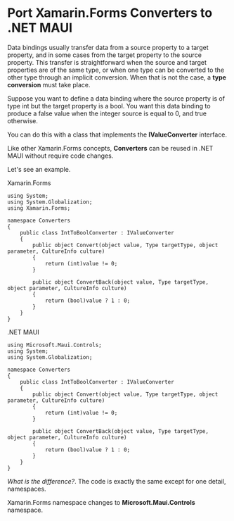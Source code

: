 # Port Xamarin.Forms Converters to .NET MAUI

Data bindings usually transfer data from a source property to a target property, and in some cases from the target property to the source property. This transfer is straightforward when the source and target properties are of the same type, or when one type can be converted to the other type through an implicit conversion. When that is not the case, a **type conversion** must take place.

Suppose you want to define a data binding where the source property is of type int but the target property is a bool. You want this data binding to produce a false value when the integer source is equal to 0, and true otherwise.

You can do this with a class that implements the **IValueConverter** interface.

Like other Xamarin.Forms concepts, **Converters** can be reused in  .NET MAUI without require code changes.

Let's see an example. 

Xamarin.Forms

```
using System;
using System.Globalization;
using Xamarin.Forms;

namespace Converters
{
    public class IntToBoolConverter : IValueConverter
    {
        public object Convert(object value, Type targetType, object parameter, CultureInfo culture)
        {
            return (int)value != 0;
        }

        public object ConvertBack(object value, Type targetType, object parameter, CultureInfo culture)
        {
            return (bool)value ? 1 : 0;
        }
    }
}
```
.NET MAUI

```
using Microsoft.Maui.Controls;
using System;
using System.Globalization;

namespace Converters
{
    public class IntToBoolConverter : IValueConverter
    {
        public object Convert(object value, Type targetType, object parameter, CultureInfo culture)
        {
            return (int)value != 0;
        }

        public object ConvertBack(object value, Type targetType, object parameter, CultureInfo culture)
        {
            return (bool)value ? 1 : 0;
        }
    }
}
```

_What is the difference?_. The code is exactly the same except for one detail, namespaces.

Xamarin.Forms namespace changes to **Microsoft.Maui.Controls** namespace. 
